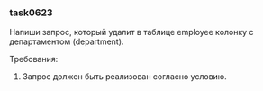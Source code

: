 
### task0623

Напиши запрос, который удалит в таблице employee колонку с департаментом (department).


Требования:
1.	Запрос должен быть реализован согласно условию.


